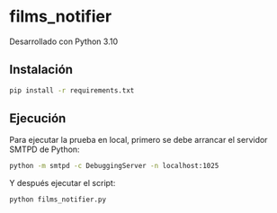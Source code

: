 # films_notifier

Desarrollado con Python 3.10

## Instalación

```bash
pip install -r requirements.txt
```

## Ejecución

Para ejecutar la prueba en local, primero se debe arrancar el servidor SMTPD de Python:

```bash
python -m smtpd -c DebuggingServer -n localhost:1025
```

Y después ejecutar el script:

```bash
python films_notifier.py
```
